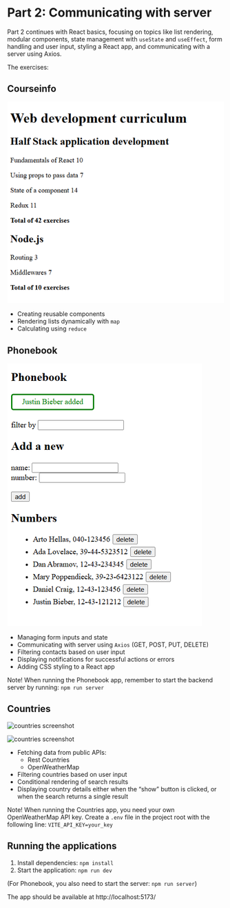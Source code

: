 # Part 2: Communicating with server

Part 2 continues with React basics, focusing on topics like list rendering, modular components, state management with `useState` and `useEffect`, form handling and user input, styling a React app, and communicating with a server using Axios.

The exercises:
## Courseinfo
![courseinfo screenshot](screenshots/courseinfo.png)
- Creating reusable components
- Rendering lists dynamically with `map`
- Calculating using `reduce`

## Phonebook
![phonebook screenshot](screenshots/phonebook.png)
- Managing form inputs and state
- Communicating with server using `Axios` (GET, POST, PUT, DELETE)
- Filtering contacts based on user input
- Displaying notifications for successful actions or errors
- Adding CSS styling to a React app

Note! When running the Phonebook app, remember to start the backend server by running:
```npm run server```

## Countries
![countries screenshot](screenshots/countries1.png)

![countries screenshot](screenshots/countries2.png)
- Fetching data from public APIs:
    - Rest Countries
    - OpenWeatherMap
- Filtering countries based on user input
- Conditional rendering of search results
- Displaying country details either when the “show” button is clicked, or when the search returns a single result

Note! When running the Countries app, you need your own OpenWeatherMap API key. Create a `.env` file in the project root with the following line:
```VITE_API_KEY=your_key```



## Running the applications

1. Install dependencies: `npm install`
2. Start the application: `npm run dev`

(For Phonebook, you also need to start the server: `npm run server`)

The app should be available at http://localhost:5173/